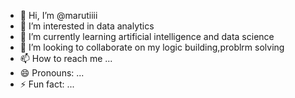 - 👋 Hi, I’m @marutiiii
- 👀 I’m interested in data analytics
- 🌱 I’m currently learning artificial intelligence and data science
- 💞️ I’m looking to collaborate on my logic building,problrm solving
- 📫 How to reach me ...
- 😄 Pronouns: ...
- ⚡ Fun fact: ...

<!---
marutiiii/marutiiii is a ✨ special ✨ repository because its `README.md` (this file) appears on your GitHub profile.
You can click the Preview link to take a look at your changes.
--->
